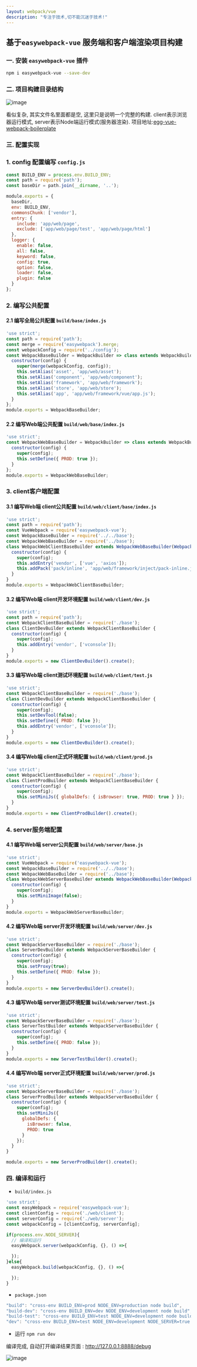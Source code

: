 ```yaml
---
layout: webpack/vue
description: "专注于技术,切不能沉迷于技术!"
---
```


## 基于`easywebpack-vue` 服务端和客户端渲染项目构建


### 一. 安装 `easywebpack-vue` 插件

```bash
npm i easywebpack-vue --save-dev
```

### 二. 项目构建目录结构


![image](/img/webpack/easywebpack-build.png)

看似复杂, 其实文件名里面都是空, 这里只是说明一个完整的构建. client表示浏览器运行模式,  server表示Node端运行模式(服务器渲染).
项目地址:[egg-vue-webpack-boilerplate](https://github.com/hubcarl/egg-vue-webpack-boilerplate)


### 三. 配置实现

### 1. config 配置编写 `config.js`

```js
const BUILD_ENV = process.env.BUILD_ENV;
const path = require('path');
const baseDir = path.join(__dirname, '..');

module.exports = {
  baseDir,
  env: BUILD_ENV,
  commonsChunk: ['vendor'],
  entry: {
    include: 'app/web/page',
    exclude: ['app/web/page/test', 'app/web/page/html']
  },
  logger: {
    enable: false,
    all: false,
    keyword: false,
    config: true,
    option: false,
    loader: false,
    plugin: false
  }
};

```

### 2. 编写公共配置

#### 2.1 编写全局公共配置 `build/base/index.js`

```js
'use strict';
const path = require('path');
const merge = require('easywebpack').merge;
const webpackConfig = require('../config');
const WebpackBaseBuilder = WebpackBuilder => class extends WebpackBuilder {
  constructor(config) {
    super(merge(webpackConfig, config));
    this.setAlias('asset', 'app/web/asset');
    this.setAlias('component', 'app/web/component');
    this.setAlias('framework', 'app/web/framework');
    this.setAlias('store', 'app/web/store');
    this.setAlias('app', 'app/web/framework/vue/app.js');
  }
};
module.exports = WebpackBaseBuilder;

```


#### 2.2 编写Web端公共配置 `build/web/base/index.js`

```js
'use strict';
const WebpackWebBaseBuilder = WebpackBuilder => class extends WebpackBuilder {
  constructor(config) {
    super(config);
    this.setDefine({ PROD: true });
  }
};
module.exports = WebpackWebBaseBuilder;
```



### 3. client客户端配置


#### 3.1 编写Web端 client公共配置 `build/web/client/base/index.js`


```js
'use strict';
const path = require('path');
const VueWebpack = require('easywebpack-vue');
const WebpackBaseBuilder = require('../../base');
const WebpackWebBaseBuilder = require('../base');
class WebpackWebClientBaseBuilder extends WebpackWebBaseBuilder(WebpackBaseBuilder(VueWebpack.WebpackClientBuilder)) {
  constructor(config) {
    super(config);
    this.addEntry('vendor', ['vue', 'axios']);
    this.addPack('pack/inline', 'app/web/framework/inject/pack-inline.js');
  }
}
module.exports = WebpackWebClientBaseBuilder;
```


#### 3.2 编写Web端 client开发环境配置 `build/web/client/dev.js`


```js
'use strict';
const path = require('path');
const WebpackClientBaseBuilder = require('./base');
class ClientDevBuilder extends WebpackClientBaseBuilder {
  constructor(config) {
    super(config);
    this.addEntry('vendor', ['vconsole']);
  }
}
module.exports = new ClientDevBuilder().create();
```


#### 3.3 编写Web端 client测试环境配置 `build/web/client/test.js`


```js
'use strict';
const WebpackClientBaseBuilder = require('./base');
class ClientDevBuilder extends WebpackClientBaseBuilder {
  constructor(config) {
    super(config);
    this.setDevTool(false);
    this.setDefine({ PROD: false });
    this.addEntry('vendor', ['vconsole']);
  }
}
module.exports = new ClientDevBuilder().create();
```



#### 3.4 编写Web端 client正式环境配置 `build/web/client/prod.js`


```js
'use strict';
const WebpackClientBaseBuilder = require('./base');
class ClientProdBuilder extends WebpackClientBaseBuilder {
  constructor(config) {
    super(config);
    this.setMiniJs({ globalDefs: { isBrowser: true, PROD: true } });
  }
}
module.exports = new ClientProdBuilder().create();
```


### 4. server服务端配置



#### 4.1 编写Web端 server公共配置 `build/web/server/base.js`


```js
'use strict';
const VueWebpack = require('easywebpack-vue');
const WebpackBaseBuilder = require('../../base');
const WebpackWebBaseBuilder = require('../base');
class WebpackWebServerBaseBuilder extends WebpackWebBaseBuilder(WebpackBaseBuilder(VueWebpack.WebpackServerBuilder)) {
  constructor(config) {
    super(config);
    this.setMiniImage(false);
  }
}
module.exports = WebpackWebServerBaseBuilder;
```


#### 4.2 编写Web端 server开发环境配置 `build/web/server/dev.js`


```js
'use strict';
const WebpackServerBaseBuilder = require('./base');
class ServerDevBuilder extends WebpackServerBaseBuilder {
  constructor(config) {
    super(config);
    this.setProxy(true);
    this.setDefine({ PROD: false });
  }
}
module.exports = new ServerDevBuilder().create();

```


#### 4.3 编写Web端 server测试环境配置 `build/web/server/test.js`


```js
'use strict';
const WebpackServerBaseBuilder = require('./base');
class ServerTestBuilder extends WebpackServerBaseBuilder {
  constructor(config) {
    super(config);
    this.setDefine({ PROD: false });
  }
}
module.exports = new ServerTestBuilder().create();
```



#### 4.4 编写Web端 server正式环境配置 `build/web/server/prod.js`


```js
'use strict';
const WebpackServerBaseBuilder = require('./base');
class ServerProdBuilder extends WebpackServerBaseBuilder {
  constructor(config) {
    super(config);
    this.setMiniJs({
      globalDefs: {
        isBrowser: false,
        PROD: true
      }
    });
  }
}

module.exports = new ServerProdBuilder().create();
```


### 四. 编译和运行 

- `build/index.js`

```js
'use strict';
const easyWebpack = require('easywebpack-vue');
const clientConfig = require('./web/client');
const serverConfig = require('./web/server');
const webpackConfig = [clientConfig, serverConfig];

if(process.env.NODE_SERVER){
  // 编译和运行
  easyWebpack.server(webpackConfig, {}, () =>{

  });
}else{
  easyWebpack.build(webpackConfig, {}, () =>{

  });
}

```


- `package.json`


```js
"build": "cross-env BUILD_ENV=prod NODE_ENV=production node build",
"build-dev": "cross-env BUILD_ENV=dev NODE_ENV=development node build",
"build-test": "cross-env BUILD_ENV=test NODE_ENV=development node build",
"dev": "cross-env BUILD_ENV=test NODE_ENV=development NODE_SERVER=true node build",
```


- 运行 `npm run dev`


编译完成, 自动打开编译结果页面 :  http://127.0.0.1:8888/debug

![image](/img/webpack/easywebpack-build-nav.png)


